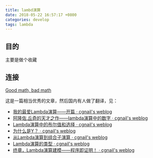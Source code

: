 ```yaml
---
title: lambd演算
date: 2018-05-22 16:57:17 +0800
categories: develop
tags: lambda
---
```


## 目的

主要是做个收藏

## 连接

[Good math, bad math](http://goodmath.blogspot.com/)

这是一篇相当优秀的文章，然后国内有人做了翻译，见：

- [我的最爱Lambda演算——开篇 · cgnail's weblog](https://link.zhihu.com/?target=http%3A//cgnail.github.io/academic/lambda-1/)
- [阿隆佐.丘奇的天才之作——lambda演算中的数字 · cgnail's weblog](https://link.zhihu.com/?target=http%3A//cgnail.github.io/academic/lambda-2/)
- [Lambda演算中的布尔值和选择 · cgnail's weblog](https://link.zhihu.com/?target=http%3A//cgnail.github.io/academic/lambda-3/)
- [为什么是Y？ · cgnail's weblog](https://link.zhihu.com/?target=http%3A//cgnail.github.io/academic/lambda-4/)
- [从Lambda演算到组合子演算 · cgnail's weblog](https://link.zhihu.com/?target=http%3A//cgnail.github.io/academic/lambda-5/)
- [Lambda演算的类型 · cgnail's weblog](https://link.zhihu.com/?target=http%3A//cgnail.github.io/academic/lambda-6/)
- [终章，Lambda演算建模——程序即证明！ · cgnail's weblog](https://link.zhihu.com/?target=http%3A//cgnail.github.io/academic/lambda-7/)
